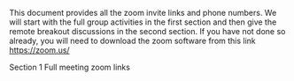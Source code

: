 This document provides all the zoom invite links and phone numbers. We will start with the full group activities in the first section and then give the remote breakout discussions in the second section. If you have not done so already, you will need to download the zoom software from this link https://zoom.us/

Section 1 Full meeting zoom links
